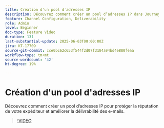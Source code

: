 ```yaml
---
title: Création d'un pool d'adresses IP
description: Découvrez comment créer un pool d’adresses IP dans Journey Optimizer (AJO) pour protéger la réputation de vos expéditeurs et améliorer la délivrabilité des e-mails.
feature: Channel Configuration, Deliverability
role: Admin
level: Beginner
doc-type: Feature Video
duration: 131
last-substantial-update: 2025-06-03T00:00:00Z
jira: KT-17709
source-git-commit: cce0bc62c653f544f2d07f3184a94bd4e880feaa
workflow-type: tm+mt
source-wordcount: '42'
ht-degree: 19%

---
```



# Création d&#39;un pool d&#39;adresses IP

Découvrez comment créer un pool d’adresses IP pour protéger la réputation de votre expéditeur et améliorer la délivrabilité des e-mails.

>[!VIDEO](https://video.tv.adobe.com/v/3463145/?learn=on&enablevpops)
